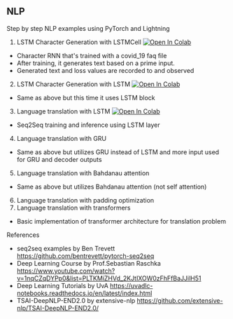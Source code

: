 ## NLP
Step by step NLP examples using PyTorch and Lightning
1. LSTM Character Generation with LSTMCell [![Open In Colab](https://colab.research.google.com/assets/colab-badge.svg)](https://colab.research.google.com/github/aliakyurek/nlp/blob/main/LSTM_Character_Generation_with_LSTMCell.ipynb) 
  * Character RNN that's trained with a covid_19 faq file
  * After training, it generates text based on a prime input.
  * Generated text and loss values are recorded to and observed
2. LSTM Character Generation with LSTM [![Open In Colab](https://colab.research.google.com/assets/colab-badge.svg)](https://colab.research.google.com/github/aliakyurek/nlp/blob/main/LSTM_Character_Generation_with_LSTM.ipynb) 
  * Same as above but this time it uses LSTM block
3. Language translation with LSTM [![Open In Colab](https://colab.research.google.com/assets/colab-badge.svg)](https://colab.research.google.com/github/aliakyurek/nlp/blob/main/Language_translation_with_LSTM.ipynb) 
  * Seq2Seq training and inference using LSTM layer
4. Language translation with GRU
  * Same as above but utilizes GRU instead of LSTM and more input used for GRU and decoder outputs
5. Language translation with Bahdanau attention
  * Same as above but utilizes Bahdanau attention (not self attention) 
6. Language translation with padding optimization
7. Language translation with transformers
  * Basic implementation of transformer architecture for translation problem
    
References
* seq2seq examples by Ben Trevett https://github.com/bentrevett/pytorch-seq2seq
* Deep Learning Course by Prof.Sebastian Raschka https://www.youtube.com/watch?v=1nqCZqDYPp0&list=PLTKMiZHVd_2KJtIXOW0zFhFfBaJJilH51
* Deep Learning Tutorials by UvA https://uvadlc-notebooks.readthedocs.io/en/latest/index.html 
* TSAI-DeepNLP-END2.0 by extensive-nlp https://github.com/extensive-nlp/TSAI-DeepNLP-END2.0/

    
